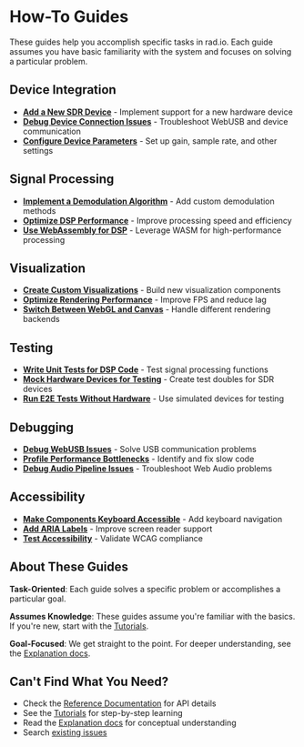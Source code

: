 # How-To Guides

These guides help you accomplish specific tasks in rad.io. Each guide assumes you have basic familiarity with the system and focuses on solving a particular problem.

## Device Integration

- **[Add a New SDR Device](./add-new-sdr-device.md)** - Implement support for a new hardware device
- **[Debug Device Connection Issues](./debug-device-connections.md)** - Troubleshoot WebUSB and device communication
- **[Configure Device Parameters](./configure-device-parameters.md)** - Set up gain, sample rate, and other settings

## Signal Processing

- **[Implement a Demodulation Algorithm](./implement-demodulation.md)** - Add custom demodulation methods
- **[Optimize DSP Performance](./optimize-dsp-performance.md)** - Improve processing speed and efficiency
- **[Use WebAssembly for DSP](./use-wasm-for-dsp.md)** - Leverage WASM for high-performance processing

## Visualization

- **[Create Custom Visualizations](./create-custom-visualizations.md)** - Build new visualization components
- **[Optimize Rendering Performance](./optimize-rendering.md)** - Improve FPS and reduce lag
- **[Switch Between WebGL and Canvas](./switch-renderers.md)** - Handle different rendering backends

## Testing

- **[Write Unit Tests for DSP Code](./write-dsp-tests.md)** - Test signal processing functions
- **[Mock Hardware Devices for Testing](./mock-hardware-devices.md)** - Create test doubles for SDR devices
- **[Run E2E Tests Without Hardware](./e2e-without-hardware.md)** - Use simulated devices for testing

## Debugging

- **[Debug WebUSB Issues](./debug-webusb.md)** - Solve USB communication problems
- **[Profile Performance Bottlenecks](./profile-performance.md)** - Identify and fix slow code
- **[Debug Audio Pipeline Issues](./debug-audio-pipeline.md)** - Troubleshoot Web Audio problems

## Accessibility

- **[Make Components Keyboard Accessible](./make-keyboard-accessible.md)** - Add keyboard navigation
- **[Add ARIA Labels](./add-aria-labels.md)** - Improve screen reader support
- **[Test Accessibility](./test-accessibility.md)** - Validate WCAG compliance

## About These Guides

**Task-Oriented**: Each guide solves a specific problem or accomplishes a particular goal.

**Assumes Knowledge**: These guides assume you're familiar with the basics. If you're new, start with the [Tutorials](../tutorials/).

**Goal-Focused**: We get straight to the point. For deeper understanding, see the [Explanation docs](../explanation/).

## Can't Find What You Need?

- Check the [Reference Documentation](../reference/) for API details
- See the [Tutorials](../tutorials/) for step-by-step learning
- Read the [Explanation docs](../explanation/) for conceptual understanding
- Search [existing issues](https://github.com/alexthemitchell/rad.io/issues)
